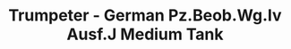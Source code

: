 ---
layout: product
title: "Trumpeter - German Pz.Beob.Wg.Iv Ausf.J Medium Tank"
price: "TBA" 
desc: "N/A"
img_path: "/assets/img/TRU00922.jpg"
brand: "N/A"
available: false
special_offer: false
new: false
soon: false
cat: "010000"
subcat: "013400"
subsubcat: "0N/A"
sifra: "TRU00922"
---